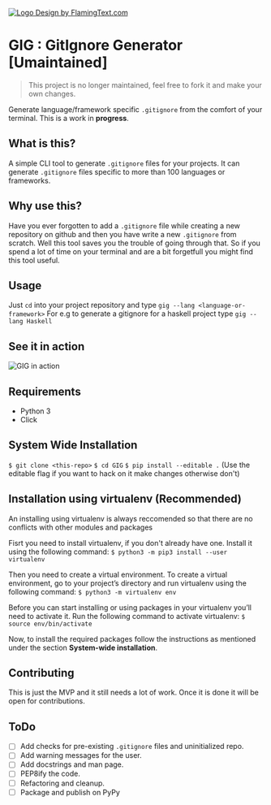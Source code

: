 <a target="_top" href="http://www.flamingtext.com/" ><img src="https://blog.flamingtext.com/blog/2018/02/21/flamingtext_com_1519200076_290247836.png" border="0" alt="Logo Design by FlamingText.com" title="Logo Design by FlamingText.com"></a>

# GIG : GitIgnore Generator [Umaintained]
> This project is no longer maintained, feel free to fork it and make your own changes.

Generate language/framework specific `.gitignore` from the comfort of your terminal. This is a work in **progress**.

## What is this?
A simple CLI tool to generate `.gitignore` files for your projects. It can generate `.gitignore` files specific to more than 100 languages or frameworks.

## Why use this?
Have you ever forgotten to add a `.gitignore` file while creating a new repository on github and then you have write a new `.gitignore` from scratch. Well this tool saves you the trouble of going through that.
So if you spend a lot of time on your terminal and are a bit forgetfull you might find this tool useful.

## Usage
Just `cd` into your project repository and type `gig --lang <language-or-framework>`
For e.g to generate a gitignore for a haskell project type `gig --lang Haskell`

## See it in action
![GIG in action](https://github.com/palash25/GIG/blob/master/assets/gig.gif)

## Requirements
- Python 3
- Click

## System Wide Installation
`$ git clone <this-repo>`
`$ cd GIG`
`$ pip install --editable .` (Use the editable flag if you want to hack on it make changes otherwise don't)

## Installation using virtualenv (Recommended)
An installing using virtualenv is always reccomended so that there are no conflicts with other modules and packages

Fisrt you need to install virtualenv, if you don't already have one. Install it using the following command:
`$ python3 -m pip3 install --user virtualenv`

Then you need to create a virtual environment. To create a virtual environment, go to your project’s directory and run virtualenv using the following command:
`$ python3 -m virtualenv env`

Before you can start installing or using packages in your virtualenv you’ll need to activate it. Run the following command to activate virtualenv:
`$ source env/bin/activate` 

Now, to install the required packages follow the instructions as mentioned under the section **System-wide installation**.

## Contributing
This is just the MVP and it still needs a lot of work. Once it is done it will be open for contributions.

## ToDo
- [ ] Add checks for pre-existing `.gitignore` files and uninitialized repo.
- [ ] Add warning messages for the user.
- [ ] Add docstrings and man page.
- [ ] PEP8ify the code.
- [ ] Refactoring and cleanup.
- [ ] Package and publish on PyPy
